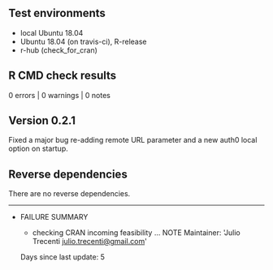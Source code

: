 ## Test environments

* local Ubuntu 18.04
* Ubuntu 18.04 (on travis-ci), R-release
* r-hub (check_for_cran)

## R CMD check results

0 errors | 0 warnings | 0 notes

## Version 0.2.1

Fixed a major bug re-adding remote URL parameter and a new auth0 local 
  option on startup.

## Reverse dependencies

There are no reverse dependencies.

---

* FAILURE SUMMARY

    * checking CRAN incoming feasibility ... NOTE
    Maintainer: 'Julio Trecenti <julio.trecenti@gmail.com>'
    
    Days since last update: 5
